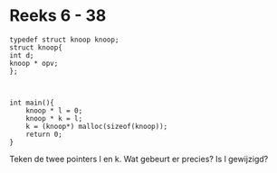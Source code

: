 # Reeks 6 - 38

    typedef struct knoop knoop;
    struct knoop{
    int d;
    knoop * opv;
    };

 

    int main(){
        knoop * l = 0;
        knoop * k = l;
        k = (knoop*) malloc(sizeof(knoop));
        return 0;
    }

Teken de twee pointers l en k. Wat gebeurt er precies? Is l gewijzigd?
